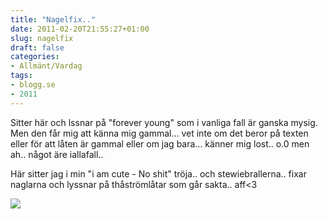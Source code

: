 ```yaml
---
title: "Nagelfix.."
date: 2011-02-20T21:55:27+01:00
slug: nagelfix
draft: false
categories:
- Allmänt/Vardag
tags:
- blogg.se
- 2011
---
```

Sitter här och lssnar på "forever young" som i vanliga fall är ganska mysig. Men den får mig att känna mig gammal... vet inte om det beror på texten eller för att låten är gammal eller om jag bara... känner mig lost.. o.0 men ah.. något äre iallafall..  
  
Här sitter jag i min "i am cute - No shit" tröja.. och stewiebrallerna.. fixar naglarna och lyssnar på thåströmlåtar som går sakta.. aff<3  
  
![](/assets/images/blogg.se/dsc01597_133731573.jpg)